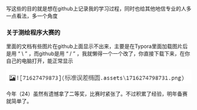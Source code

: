 写这些的目的就是想在github上记录我的学习过程，同时也给其他地信专业的人多一点看法，多一个角度

### 关于测绘程序大赛的

里面的文档有些图片在github上面显示不出来，主要是在Typora里面加载图片后是用  “ \ ”  ，而github是用  “ / ”  ，我就懒得一个一个改了，你直接下载下来，在你自己的电脑打开，能正常显示  

![72189814850](README.assets/1721898148508.png)

今年（24）虽然有遗憾拿了二等奖，比赛时紧张了。不过积累了经验，明年备赛就简单了。




